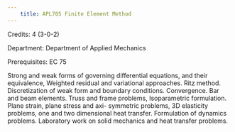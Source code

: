 ```yaml
---
    title: APL705 Finite Element Method
---
```

Credits: 4 (3-0-2)

Department: Department of Applied Mechanics

Prerequisites: EC 75

Strong and weak forms of governing differential equations, and their equivalence, Weighted residual and variational approaches. Ritz method. Discretization of weak form and boundary conditions. Convergence. Bar and beam elements. Truss and frame problems, Isoparametric formulation. Plane strain, plane stress and axi- symmetric problems, 3D elasticity problems, one and two dimensional heat transfer. Formulation of dynamics problems. Laboratory work on solid mechanics and heat transfer problems.